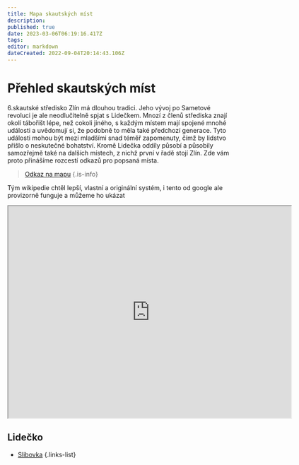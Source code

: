```yaml
---
title: Mapa skautských míst
description: 
published: true
date: 2023-03-06T06:19:16.417Z
tags: 
editor: markdown
dateCreated: 2022-09-04T20:14:43.106Z
---
```


# Přehled skautských míst

6.skautské středisko Zlín má dlouhou tradici. Jeho vývoj po Sametové revoluci je ale neodlučitelně spjat s Lidečkem. Mnozí z členů střediska znají okolí tábořišt lépe, než cokoli jiného, s každým místem mají spojené mnohé události a uvědomují si, že podobně to měla také předchozí generace. Tyto události mohou být mezi mladšími snad téměř zapomenuty, čímž by lidstvo přišlo o neskutečné bohatství. Kromě Lidečka oddíly působí a působily samozřejmě také na dalších místech, z nichž první v řadě stojí Zlín. 
Zde vám proto přinášíme rozcestí odkazů pro popsaná místa.


> <a href="https://kronikomapy.pernicka.cz">Odkaz na mapu</a>
{.is-info}




Tým wikipedie chtěl lepší, vlastní a originální systém, i tento od google ale provizorně funguje a můžeme ho ukázat
<iframe src="https://www.google.com/maps/d/embed?mid=1DrNsJGCwZqQTeCUohSjGi6ti8nczVEY&ehbc=2E312F" width="640" height="480"></iframe>

## Lidečko
- [Slibovka](slibovka)
{.links-list}